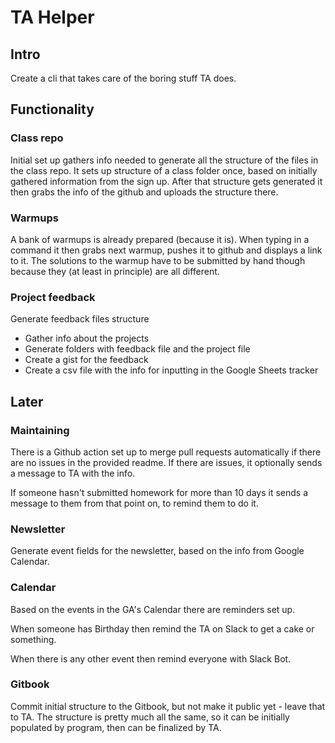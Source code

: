 # TA Helper

## Intro

Create a cli that takes care of the boring stuff TA does.

## Functionality

### Class repo

Initial set up gathers info needed to generate all the structure of the files in the class repo.
It sets up structure of a class folder once, based on initially gathered information from the sign up.
After that structure gets generated it then grabs the info of the github and uploads the structure there.

### Warmups

A bank of warmups is already prepared (because it is).
When typing in a command it then grabs next warmup, pushes it to github and displays a link to it.
The solutions to the warmup have to be submitted by hand though because they (at least in principle) are all different.

### Project feedback

Generate feedback files structure

- Gather info about the projects
- Generate folders with feedback file and the project file
- Create a gist for the feedback
- Create a csv file with the info for inputting in the Google Sheets tracker

## Later

### Maintaining

There is a Github action set up to merge pull requests automatically if there are no issues in the provided readme.
If there are issues, it optionally sends a message to TA with the info.

If someone hasn't submitted homework for more than 10 days it sends a message to them from that point on, to remind them to do it.

### Newsletter

Generate event fields for the newsletter, based on the info from Google Calendar.

### Calendar

Based on the events in the GA's Calendar there are reminders set up.

When someone has Birthday then remind the TA on Slack to get a cake or something.

When there is any other event then remind everyone with Slack Bot.

### Gitbook

Commit initial structure to the Gitbook, but not make it public yet - leave that to TA.
The structure is pretty much all the same, so it can be initially populated by program, then can be finalized by TA.
